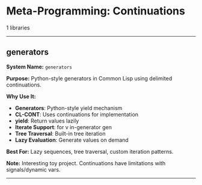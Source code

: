 # Meta-Programming: Continuations

1 libraries

---

## generators

**System Name:** `generators`

**Purpose:** Python-style generators in Common Lisp using delimited continuations.

**Why Use It:**
- **Generators**: Python-style yield mechanism
- **CL-CONT**: Uses continuations for implementation
- **yield**: Return values lazily
- **Iterate Support**: for v in-generator gen
- **Tree Traversal**: Built-in tree iteration
- **Lazy Evaluation**: Generate values on demand

**Best For:** Lazy sequences, tree traversal, custom iteration patterns.

**Note:** Interesting toy project. Continuations have limitations with signals/dynamic vars.

---



